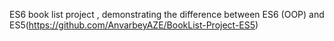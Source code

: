 ES6 book list project , demonstrating the difference between ES6 (OOP) and ES5(https://github.com/AnvarbeyAZE/BookList-Project-ES5)
    